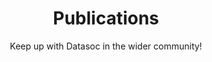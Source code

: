 ---
layout: landing 
title: Publications
subtitle: Keep up with Datasoc in the wider community!
title-image: city3_left.png
introduction: 
    If you're looking to learn more about data science as a discipline, to scout out the industry - or simply wanting something interesting to read, you've come to the right place!
---